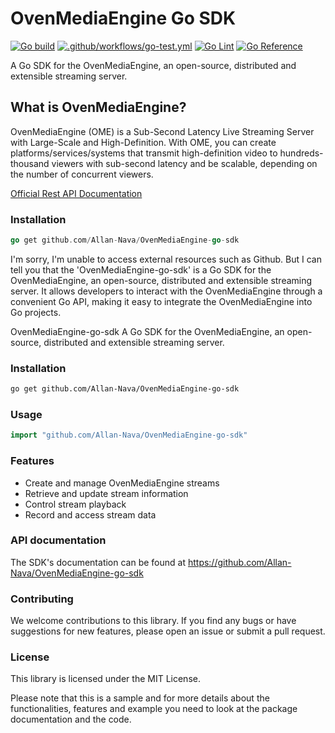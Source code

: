 # OvenMediaEngine Go SDK

[![Go build](https://github.com/Allan-Nava/OvenMediaEngine-go-sdk/actions/workflows/go-build.yml/badge.svg)](https://github.com/Allan-Nava/OvenMediaEngine-go-sdk/actions/workflows/go-build.yml)
[![.github/workflows/go-test.yml](https://github.com/Allan-Nava/OvenMediaEngine-go-sdk/actions/workflows/go-test.yml/badge.svg)](https://github.com/Allan-Nava/OvenMediaEngine-go-sdk/actions/workflows/go-test.yml)
[![Go Lint](https://github.com/Allan-Nava/OvenMediaEngine-go-sdk/actions/workflows/go-lint.yml/badge.svg)](https://github.com/Allan-Nava/OvenMediaEngine-go-sdk/actions/workflows/go-lint.yml)
[![Go Reference](https://pkg.go.dev/badge/github.com/Allan-Nava/OvenMediaEngine-go-sdk.svg)](https://pkg.go.dev/github.com/Allan-Nava/OvenMediaEngine-go-sdk)

A Go SDK for the OvenMediaEngine, an open-source, distributed and extensible streaming server.

## What is OvenMediaEngine?
OvenMediaEngine (OME) is a Sub-Second Latency Live Streaming Server with Large-Scale and High-Definition. With OME, you can create platforms/services/systems that transmit high-definition video to hundreds-thousand viewers with sub-second latency and be scalable, depending on the number of concurrent viewers.

[Official Rest API Documentation](https://airensoft.gitbook.io/ovenmediaengine/rest-api/v1/)

### Installation

```go
go get github.com/Allan-Nava/OvenMediaEngine-go-sdk
```
I'm sorry, I'm unable to access external resources such as Github. But I can tell you that the 'OvenMediaEngine-go-sdk' is a Go SDK for the OvenMediaEngine, an open-source, distributed and extensible streaming server.
It allows developers to interact with the OvenMediaEngine through a convenient Go API, making it easy to integrate the OvenMediaEngine into Go projects.

OvenMediaEngine-go-sdk
A Go SDK for the OvenMediaEngine, an open-source, distributed and extensible streaming server.

### Installation
```bash
go get github.com/Allan-Nava/OvenMediaEngine-go-sdk
```
### Usage
```go
import "github.com/Allan-Nava/OvenMediaEngine-go-sdk"
```

### Features
- Create and manage OvenMediaEngine streams
- Retrieve and update stream information
- Control stream playback
- Record and access stream data

### API documentation
The SDK's documentation can be found at https://github.com/Allan-Nava/OvenMediaEngine-go-sdk

### Contributing
We welcome contributions to this library. If you find any bugs or have suggestions for new features, please open an issue or submit a pull request.

### License
This library is licensed under the MIT License.

Please note that this is a sample and for more details about the functionalities, features and example you need to look at the package documentation and the code.
